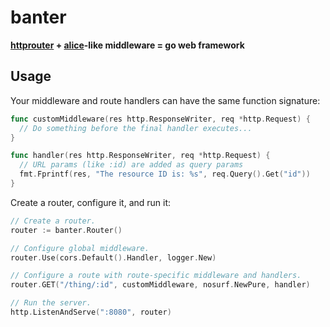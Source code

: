 # banter
**[httprouter](https://github.com/julienschmidt/httprouter) +
[alice](https://github.com/justinas/alice)-like middleware = go web framework**


## Usage

Your middleware and route handlers can have the same function signature:
```go
func customMiddleware(res http.ResponseWriter, req *http.Request) {
  // Do something before the final handler executes...
}

func handler(res http.ResponseWriter, req *http.Request) {
  // URL params (like :id) are added as query params
  fmt.Fprintf(res, "The resource ID is: %s", req.Query().Get("id"))
}
```

Create a router, configure it, and run it:
```go
// Create a router.
router := banter.Router()

// Configure global middleware.
router.Use(cors.Default().Handler, logger.New)

// Configure a route with route-specific middleware and handlers.
router.GET("/thing/:id", customMiddleware, nosurf.NewPure, handler)

// Run the server.
http.ListenAndServe(":8080", router)
```
